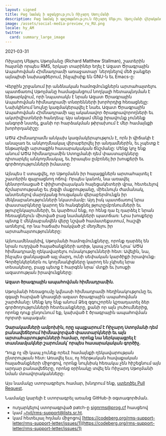 ```yaml
---
layout: signed
title: Բաց նամակ ի աջակցություն Ռիչարդ Ստոլմանի 
description: Բաց նամակ ի պաշտպանություն Ռիչարդ Մեթյու Սթոլմանի վերականգնման Ազատ Ծրագրային Ապահովման Հիմնադրամում
image: /assets/social-media-preview_ru_RU.png
locale: hy_AM
twitter:
  card: summary_large_image
---
```

2021-03-31

Ռիչարդ Մեթյու Սթոլմանը (Richard Matthew Stallman), շատերին հայտնի
որպես RMS, երկար տարիներ եղել է Ազատ Ծրագրային Ապահովման Հիմնադրամի
առաջատար՝ ներդնելով մեծ ջանքեր այնպիսի
նախագծերում, ինչպիսիք են GNU-ն եւ Emacs-ը:

Վերջին շրջանում իր անձնական համոզմունքներն արտահայտելու
պատճառով Սթոլմանը համացանցում նողկալի հետապնդման է ենթարկվում, որի նպատակն է 
նրան Ազատ Ծրագրային Ապահովման հիմնադրամի տնօրենների խորհրդից
հեռացնելը: Նախկինում նույնը կազմակերպվել է նաեւ Ազատ Ծրագրային
Ապահովման Հիմնադրամի այլ ականավոր ծրագրավորողների եւ ակտիվիստների հանդեպ:
Այս անգամ մենք իրավունք չունենք անգործ նստել, 
քանի որ հարձակման թիրախում է մեր համայնքի խորհրդանիշը:

ԱԾԱ Հիմնադրամն անկախ կազմակերպություն է, որն ի վիճակի է անաչառ եւ անկողմնակալ
վերաբերվել իր անդամներին, եւ չպետք է ենթարկվի արտաքին հասարակական
ճնշմանը: Մենք կոչ ենք անում ԱԾԱ հիմնադրամին Ստոլլմանի դեմ փաստարկները
դիտարկել անկողմնակալ, եւ իրապես ըմբռնել իր խոսքերի եւ գործողությունների
իմաստը:

Այնպես է ստացվել, որ Սթոլմանն իր հայացքներն արտահայտել է
շատերին զայրացնող ոճով։ Որպես կանոն, նա առավել կենտրոնացած է
փիլիսոփայական հայեցակետերի վրա, հետեւելով ճշմարտությանը եւ
լեզվի մաքրությանը, միեւնույն ժամանակ, անտեսելով մարդկանց 
հուզական վերաբերմունքն իր մեկնաբանությունների նկատմամբ: Այդ իսկ պատճառով նրա փաստարկները
կարող են հանգեցնել թյուրըմբռնումների եւ թյուրընկալումների, եւ կարծում ենք, որ հենց դա էլ դարձել
է նրան հեռացնելուն միտված բաց նամակների պատճառ: Նրա
խոսքերը պետք է մեկնաբանվեն վերը նշված համատեքստում, հաշվի առնելով, որ
նա հաճախ հակված չէ մեղմելու իր արտահայտությունները:

Այնուամենայնիվ, Սթոլմանի համոզմունքները, որոնք դարձել են նրան ուղղված
հալածանքների առիթ, կապ չունեն Նրա՝ ԱԾԱ հիմնադրամը ղեկավարելու
ունակությունների հետ: Ավելին, նա, ինչպես ցանկացած այլ մարդ, ունի սեփական
կարծիքի իրավունք։ Գործընկերներն ու կողմնակիցները կարող են չկիսել նրա
տեսակետը, բայց պետք է հարգեն նրա՝ մտքի եւ խոսքի ազատության իրավունքները:

**Ազատ ծրագրային ապահովման հիմնադրամին.**

Սթոլմանի հեռացումը կվնասի հիմնադրամի հեղինակությունը եւ զգալի հարված
կհասցնի ազատ ծրագրային ապահովման շարժմանը: Մենք կոչ ենք անում Ձեզ
զգուշորեն կշռադատել ձեր գործողությունների հետեւանքները, քանի որ այն
լուծումներից, որոնք դուք ընդունում եք, կախված է ծրագրային ապահովման
ոլորտի ապագան:

**Չարակամների ամբոխին, որը պայքարում է Ռիչարդ Ստոլմանի դեմ
բանավեճերում հիմնավորված փաստարկների եւ այն արտահայտությունների համար,
որոնք նա ներկայացրել է տասնամյակներ շարունակ՝ որպես հասարակական
գործիչ.**

Դուք ոչ մի կապ չունեք որեւէ համայնքի ղեկավարության ընտրության հետ:
Առավել եւս, ոչ հերթական հավաքական հալածանքների միջոցով, որոնք նույնիսկ
հեռակա չեն հիշեցնում այն արդար բանավեճերը, որոնց օրինակը տվել են 
Ռիչարդ Սթոլմանի նման մտավորականները։

Այս նամակը ստորագրելու համար, խնդրում ենք, [ստեղծել Pull
Request](https://github.com/rms-support-letter/rms-support-letter.github.io/pulls).

Նամակը կարելի է ստորագրել առանց GitHub-ի օգտագործման.
- ուղարկելով ստորագրված patch-ը [signrms@prog.cf](mailto:signrms@prog.cf) հասցեով 
- կամ [~tyil/rms-support@lists.sr.ht](mailto:~tyil/rms-support@lists.sr.ht).
- կամ հետեւյալ հղման միջոցով [https://codeberg.org/rms-support-letter/rms-support-letter/issues/1](https://codeberg.org/rms-support-letter/rms-support-letter/issues/1)
